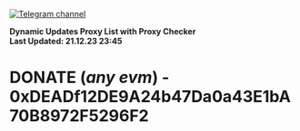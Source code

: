 [![Telegram channel](https://img.shields.io/endpoint?url=https://runkit.io/damiankrawczyk/telegram-badge/branches/master?url=https://t.me/n4z4v0d)](https://t.me/n4z4v0d) 

**Dynamic Updates Proxy List with Proxy Checker**  
**Last Updated: 21.12.23 23:45**

# DONATE (_any evm_) - 0xDEADf12DE9A24b47Da0a43E1bA70B8972F5296F2
